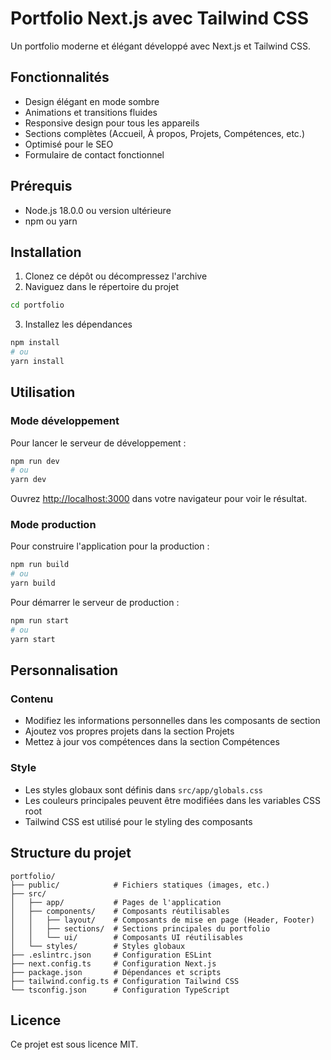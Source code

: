 # Portfolio Next.js avec Tailwind CSS

Un portfolio moderne et élégant développé avec Next.js et Tailwind CSS.

## Fonctionnalités

- Design élégant en mode sombre
- Animations et transitions fluides
- Responsive design pour tous les appareils
- Sections complètes (Accueil, À propos, Projets, Compétences, etc.)
- Optimisé pour le SEO
- Formulaire de contact fonctionnel

## Prérequis

- Node.js 18.0.0 ou version ultérieure
- npm ou yarn

## Installation

1. Clonez ce dépôt ou décompressez l'archive
2. Naviguez dans le répertoire du projet

```bash
cd portfolio
```

3. Installez les dépendances

```bash
npm install
# ou
yarn install
```

## Utilisation

### Mode développement

Pour lancer le serveur de développement :

```bash
npm run dev
# ou
yarn dev
```

Ouvrez [http://localhost:3000](http://localhost:3000) dans votre navigateur pour voir le résultat.

### Mode production

Pour construire l'application pour la production :

```bash
npm run build
# ou
yarn build
```

Pour démarrer le serveur de production :

```bash
npm run start
# ou
yarn start
```

## Personnalisation

### Contenu

- Modifiez les informations personnelles dans les composants de section
- Ajoutez vos propres projets dans la section Projets
- Mettez à jour vos compétences dans la section Compétences

### Style

- Les styles globaux sont définis dans `src/app/globals.css`
- Les couleurs principales peuvent être modifiées dans les variables CSS root
- Tailwind CSS est utilisé pour le styling des composants

## Structure du projet

```
portfolio/
├── public/            # Fichiers statiques (images, etc.)
├── src/
│   ├── app/           # Pages de l'application
│   ├── components/    # Composants réutilisables
│   │   ├── layout/    # Composants de mise en page (Header, Footer)
│   │   ├── sections/  # Sections principales du portfolio
│   │   └── ui/        # Composants UI réutilisables
│   └── styles/        # Styles globaux
├── .eslintrc.json     # Configuration ESLint
├── next.config.ts     # Configuration Next.js
├── package.json       # Dépendances et scripts
├── tailwind.config.ts # Configuration Tailwind CSS
└── tsconfig.json      # Configuration TypeScript
```

## Licence

Ce projet est sous licence MIT.

